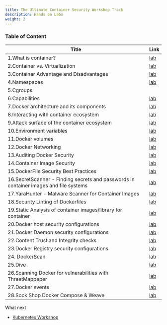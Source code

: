 ```yaml
---
title: The Ultimate Container Security Workshop Track
description: Hands on Labs
weight: 2
---
```

### Table of Content 
| Title   | Link |
| --------- | ------- |
| 1.What is container? |[lab](https://kubedaily.com/docs/0.0.1/container-security/what-is-container/) | 
|2.Container vs. Virtualization|[lab](http://localhost:1313/docs/0.0.1/container-security/containervsvm/)| 
|3.Container Advantage and Disadvantages| [lab](https://kubedaily.com/docs/0.0.1/container-security/container-adv-dis/)| 
|4.Namespaces| [lab](https://kubedaily.com/docs/0.0.1/container-security/namespaces/)| 
|5.Cgroups| |[lab](https://kubedaily.com/docs/0.0.1/container-security/cgroup/) | 
|6.Capabilities|[lab](https://kubedaily.com/docs/0.0.1/container-security/capabilities/) | 
|7.Docker architecture and its components|[lab](https://kubedaily.com/docs/0.0.1/container-security/docker-architecture/) | 
|8.Interacting with container ecosystem|[lab](https://kubedaily.com/docs/0.0.1/container-security/intracting-with-container/) | 
|9.Attack surface of the container ecosystem| [lab](https://kubedaily.com/docs/0.0.1/container-security/attack-surface/) |
|10.Environment variables|[lab](https://kubedaily.com/docs/0.0.1/container-security/envir-variables/) | 
|11.Docker volumes|[lab](https://kubedaily.com/docs/0.0.1/container-security/docker-volumes/) | 
|12.Docker Networking|[lab](https://kubedaily.com/docs/0.0.1/container-security/docker-networking/)| 
|13.Auditing Docker Security|[lab](https://kubedaily.com/docs/0.0.1/container-security/auditing-docker-sec/) | 
|14.Container Image Security|[lab](https://kubedaily.com/docs/0.0.1/container-security/container-image-security/) | 
|15.DockerFile Security Best Practices|[lab](https://kubedaily.com/docs/0.0.1/container-security/dockerfile-security/) | 
|16.SecretScanner - Finding secrets and passwords in container images and file systems | [lab](https://kubedaily.com/docs/0.0.1/container-security/secretscanner/)| 
|17.YaraHunter - Malware Scanner for Container Images|[lab](https://kubedaily.com/docs/0.0.1/container-security/yarahunter/) | 
|18.Security Linting of Dockerfiles| [lab](https://kubedaily.com/docs/0.0.1/container-security/security-linting-dockerfile/)| 
|19.Static Analysis of container images/library for container|[lab](https://kubedaily.com/docs/0.0.1/container-security/packetscanner/) | 
|20.Docker host security configurations|[lab](https://kubedaily.com/docs/0.0.1/container-security/seccomp-apparmor/) | 
|21.Docker Daemon security configurations|[lab](https://kubedaily.com/docs/0.0.1/container-security/docker-daemon-sec/) | 
|22.Content Trust and Integrity checks|[lab](https://kubedaily.com/docs/0.0.1/container-security/dct/) | 
|23.Docker Registry security configurations|[lab](https://kubedaily.com/docs/0.0.1/container-security/docker-registry/) | 
|24. DockerScan |[lab](https://kubedaily.com/docs/0.0.1/container-security/dockerscan/) | 
|25.Dive|[lab](https://kubedaily.com/docs/0.0.1/container-security/dive/) | 
|26.Scanning Docker for vulnerabilities with ThraetMappeper|[lab](https://kubedaily.com/docs/0.0.1/container-security/threatmapper-app/) | 
|27.Docker events|[lab](https://kubedaily.com/docs/0.0.1/container-security/docker-events/) | 
|28.Sock Shop Docker Compose & Weave|[lab](https://kubedaily.com/docs/0.0.1/container-security/sock-shop-weave/)| 


What next 

- [Kubernetes Workshop](https://kubedaily.com/docs/0.0.1/k8s/)

